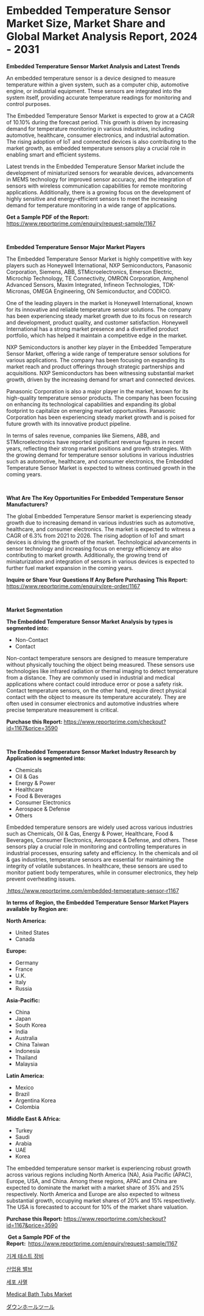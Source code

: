 <p><h1>Embedded Temperature Sensor Market Size, Market Share and Global Market Analysis Report, 2024 - 2031</h1></p><p><strong>Embedded Temperature Sensor Market Analysis and Latest Trends</strong></p>
<p><p>An embedded temperature sensor is a device designed to measure temperature within a given system, such as a computer chip, automotive engine, or industrial equipment. These sensors are integrated into the system itself, providing accurate temperature readings for monitoring and control purposes.</p><p>The Embedded Temperature Sensor Market is expected to grow at a CAGR of 10.10% during the forecast period. This growth is driven by increasing demand for temperature monitoring in various industries, including automotive, healthcare, consumer electronics, and industrial automation. The rising adoption of IoT and connected devices is also contributing to the market growth, as embedded temperature sensors play a crucial role in enabling smart and efficient systems.</p><p>Latest trends in the Embedded Temperature Sensor Market include the development of miniaturized sensors for wearable devices, advancements in MEMS technology for improved sensor accuracy, and the integration of sensors with wireless communication capabilities for remote monitoring applications. Additionally, there is a growing focus on the development of highly sensitive and energy-efficient sensors to meet the increasing demand for temperature monitoring in a wide range of applications.</p></p>
<p><strong>Get a Sample PDF of the Report:&nbsp;</strong> <a href="https://www.reportprime.com/enquiry/request-sample/1167">https://www.reportprime.com/enquiry/request-sample/1167</a></p>
<p>&nbsp;</p>
<p><strong>Embedded Temperature Sensor Major Market Players</strong></p>
<p><p>The Embedded Temperature Sensor Market is highly competitive with key players such as Honeywell International, NXP Semiconductors, Panasonic Corporation, Siemens, ABB, STMicroelectronics, Emerson Electric, Microchip Technology, TE Connectivity, OMRON Corporation, Amphenol Advanced Sensors, Maxim Integrated, Infineon Technologies, TDK-Micronas, OMEGA Engineering, ON Semiconductor, and CODICO.</p><p>One of the leading players in the market is Honeywell International, known for its innovative and reliable temperature sensor solutions. The company has been experiencing steady market growth due to its focus on research and development, product quality, and customer satisfaction. Honeywell International has a strong market presence and a diversified product portfolio, which has helped it maintain a competitive edge in the market.</p><p>NXP Semiconductors is another key player in the Embedded Temperature Sensor Market, offering a wide range of temperature sensor solutions for various applications. The company has been focusing on expanding its market reach and product offerings through strategic partnerships and acquisitions. NXP Semiconductors has been witnessing substantial market growth, driven by the increasing demand for smart and connected devices.</p><p>Panasonic Corporation is also a major player in the market, known for its high-quality temperature sensor products. The company has been focusing on enhancing its technological capabilities and expanding its global footprint to capitalize on emerging market opportunities. Panasonic Corporation has been experiencing steady market growth and is poised for future growth with its innovative product pipeline.</p><p>In terms of sales revenue, companies like Siemens, ABB, and STMicroelectronics have reported significant revenue figures in recent years, reflecting their strong market positions and growth strategies. With the growing demand for temperature sensor solutions in various industries such as automotive, healthcare, and consumer electronics, the Embedded Temperature Sensor Market is expected to witness continued growth in the coming years.</p></p>
<p>&nbsp;</p>
<p><strong>What Are The Key Opportunities For Embedded Temperature Sensor Manufacturers?</strong></p>
<p><p>The global Embedded Temperature Sensor market is experiencing steady growth due to increasing demand in various industries such as automotive, healthcare, and consumer electronics. The market is expected to witness a CAGR of 6.3% from 2021 to 2026. The rising adoption of IoT and smart devices is driving the growth of the market. Technological advancements in sensor technology and increasing focus on energy efficiency are also contributing to market growth. Additionally, the growing trend of miniaturization and integration of sensors in various devices is expected to further fuel market expansion in the coming years.</p></p>
<p><strong>Inquire or Share Your Questions If Any Before Purchasing This Report:</strong> <a href="https://www.reportprime.com/enquiry/pre-order/1167">https://www.reportprime.com/enquiry/pre-order/1167</a></p>
<p>&nbsp;</p>
<p><strong>Market Segmentation</strong></p>
<p><strong>The Embedded Temperature Sensor Market Analysis by types is segmented into:</strong></p>
<p><ul><li>Non-Contact</li><li>Contact</li></ul></p>
<p><p>Non-contact temperature sensors are designed to measure temperature without physically touching the object being measured. These sensors use technologies like infrared radiation or thermal imaging to detect temperature from a distance. They are commonly used in industrial and medical applications where contact could introduce error or pose a safety risk. Contact temperature sensors, on the other hand, require direct physical contact with the object to measure its temperature accurately. They are often used in consumer electronics and automotive industries where precise temperature measurement is critical.</p></p>
<p><strong>Purchase this Report:&nbsp;</strong><a href="https://www.reportprime.com/checkout?id=1167&price=3590">https://www.reportprime.com/checkout?id=1167&price=3590</a></p>
<p>&nbsp;</p>
<p><strong>The Embedded Temperature Sensor Market Industry Research by Application is segmented into:</strong></p>
<p><ul><li>Chemicals</li><li>Oil & Gas</li><li>Energy & Power</li><li>Healthcare</li><li>Food & Beverages</li><li>Consumer Electronics</li><li>Aerospace & Defense</li><li>Others</li></ul></p>
<p><p>Embedded temperature sensors are widely used across various industries such as Chemicals, Oil & Gas, Energy & Power, Healthcare, Food & Beverages, Consumer Electronics, Aerospace & Defense, and others. These sensors play a crucial role in monitoring and controlling temperatures in industrial processes, ensuring safety and efficiency. In the chemicals and oil & gas industries, temperature sensors are essential for maintaining the integrity of volatile substances. In healthcare, these sensors are used to monitor patient body temperatures, while in consumer electronics, they help prevent overheating issues.</p></p>
<p><a href="https://www.reportprime.com/embedded-temperature-sensor-r1167">&nbsp;https://www.reportprime.com/embedded-temperature-sensor-r1167</a></p>
<p><strong>In terms of Region, the Embedded Temperature Sensor Market Players available by Region are:</strong></p>
<p>
    <p> <strong> North America: </strong>
        <ul>
            <li>United States</li>
            <li>Canada</li>
        </ul>
        </p> 
    <p> <strong> Europe: </strong>
        <ul>
            <li>Germany</li>
            <li>France</li>
            <li>U.K.</li>
            <li>Italy</li>
            <li>Russia</li>
        </ul>
        </p> 
    <p> <strong> Asia-Pacific: </strong>
        <ul>
            <li>China</li>
            <li>Japan</li>
            <li>South Korea</li>
            <li>India</li>
            <li>Australia</li>
            <li>China Taiwan</li>
            <li>Indonesia</li>
            <li>Thailand</li>
            <li>Malaysia</li>
        </ul>
        </p> 
    <p> <strong> Latin America: </strong>
        <ul>
            <li>Mexico</li>
            <li>Brazil</li>
            <li>Argentina Korea</li>
            <li>Colombia</li>
        </ul>
        </p> 
    <p> <strong> Middle East & Africa: </strong>
        <ul>
            <li>Turkey</li>
            <li>Saudi</li>
            <li>Arabia</li>
            <li>UAE</li>
            <li>Korea</li>
        </ul>
    </p>
    </p>
<p><p>The embedded temperature sensor market is experiencing robust growth across various regions including North America (NA), Asia Pacific (APAC), Europe, USA, and China. Among these regions, APAC and China are expected to dominate the market with a market share of 35% and 25% respectively. North America and Europe are also expected to witness substantial growth, occupying market shares of 20% and 15% respectively. The USA is forecasted to account for 10% of the market share valuation.</p></p>
<p><strong>Purchase this Report: </strong><a href="https://www.reportprime.com/checkout?id=1167&price=3590">https://www.reportprime.com/checkout?id=1167&price=3590</a></p>
<p>&nbsp;<strong>Get a Sample PDF of the Report:&nbsp;&nbsp;</strong><a href="https://www.reportprime.com/enquiry/request-sample/1167">https://www.reportprime.com/enquiry/request-sample/1167</a></p>
<p><strong></strong></p>
<p><p><a href="https://github.com/fernandotryO5lson96765/Market-Research-Report-List-2/blob/main/647905315532.md">기계 테스트 장비</a></p><p><a href="https://github.com/JosefaRice/Market-Research-Report-List-1/blob/main/515695315535.md">산업용 밸브</a></p><p><a href="https://medium.com/@florianwolf50/%EA%B8%80%EB%A1%9C%EB%B2%8C-%EC%84%B8%ED%8F%AC%EC%82%AC%EB%A9%B8-%EC%8B%9C%EC%9E%A5-%EA%B7%9C%EB%AA%A8-%EB%B0%8F-%EC%8B%9C%EC%9E%A5-%EB%8F%99%ED%96%A5-%EB%B6%84%EC%84%9D-%EC%A7%80%EC%97%AD%EB%B3%84-%EC%A0%84%EB%A7%9D-%EA%B2%BD%EC%9F%81-%EC%A0%84%EB%9E%B5-2024%EB%85%84%EB%B6%80%ED%84%B0-2031%EB%85%84%EA%B9%8C%EC%A7%80-%EC%98%88%EC%B8%A1%EB%90%A8-9e12fcbeb3f0">세포 사멸</a></p><p><a href="https://issuu.com/reportprime-2/docs/medical-bath-tubs-market-size-2030.pptx">Medical Bath Tubs Market</a></p><p><a href="https://medium.com/@sramseychery20/%E5%9B%BD%E5%86%85%E3%81%AE%E3%83%80%E3%82%A6%E3%83%B3%E3%83%9B%E3%83%BC%E3%83%AB%E3%83%84%E3%83%BC%E3%83%AB%E5%B8%82%E5%A0%B4%E5%88%86%E6%9E%90-%E3%83%88%E3%83%AC%E3%83%B3%E3%83%89-%E4%BA%88%E6%B8%AC-%E6%88%90%E9%95%B7%E6%A9%9F%E4%BC%9A-2024%E5%B9%B4-2031%E5%B9%B4-179%E3%83%9A%E3%83%BC%E3%82%B8%E5%A0%B1%E5%91%8A-d8795b845317">ダウンホールツール</a></p></p>